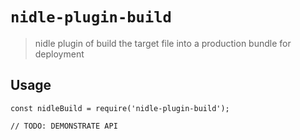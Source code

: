 # `nidle-plugin-build`

> nidle plugin of build the target file into a production bundle for deployment

## Usage

```
const nidleBuild = require('nidle-plugin-build');

// TODO: DEMONSTRATE API
```
